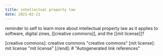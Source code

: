 ```yaml
---
title: intellectual property law
date: 2021-02-21
---
```


reminder to self to learn more about intellectual property law as it applies to software, digital zines, [[creative commons]], and the [[mit license]]?

[//begin]: # "Autogenerated link references for markdown compatibility"
[creative commons]: creative commons "creative commons"
[mit license]: mit license "mit license"
[//end]: # "Autogenerated link references"